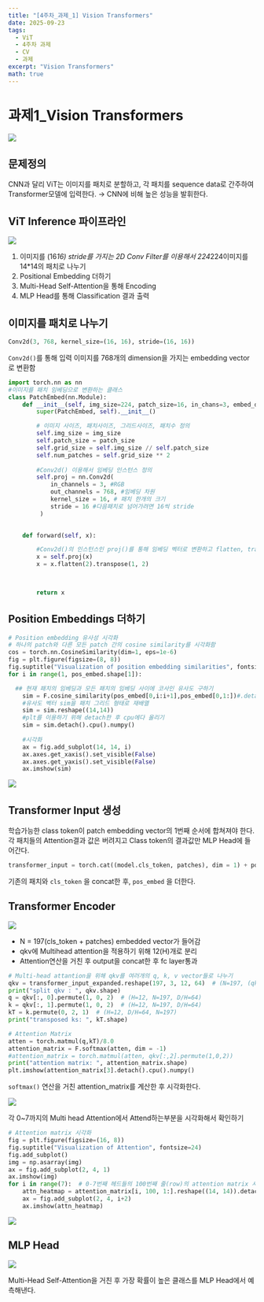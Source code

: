 ```yaml
---
title: "[4주차_과제_1] Vision Transformers"
date: 2025-09-23
tags:
  - ViT
  - 4주차 과제
  - CV
  - 과제
excerpt: "Vision Transformers"
math: true
---
```

# 과제1_Vision Transformers

![](/assets/images/2025-09-23-11-45-07.png)
## 문제정의

CNN과 달리 ViT는 이미지를 패치로 분할하고, 각 패치를 sequence data로 간주하여 Transformer모델에 입력한다. → CNN에 비해 높은 성능을 발휘한다.

## ViT Inference 파이프라인

![](/assets/images/![128160932-6c92920e-b996-4208-9f71-c5caeb4d7285.png](128160932-6c92920e-b996-4208-9f71-c5caeb4d7285.png).png)

1. 이미지를 (16*16) stride를 가지는 2D Conv Filter를 이용해서 224*224이미지를 14*14의 패치로 나누기
2. Positional Embedding 더하기
3. Multi-Head Self-Attention을 통해 Encoding
4. MLP Head를 통해 Classification 결과 출력

## 이미지를 패치로 나누기

```python
Conv2d(3, 768, kernel_size=(16, 16), stride=(16, 16))
```

`Conv2d()`를 통해 입력 이미지를 768개의 dimension을 가지는 embedding vector로 변환함

```python
import torch.nn as nn
#이미지를 패치 임베딩으로 변환하는 클래스
class PatchEmbed(nn.Module):
    def __init__(self, img_size=224, patch_size=16, in_chans=3, embed_dim=768):
        super(PatchEmbed, self).__init__()

        # 이미지 사이즈, 패치사이즈, 그리드사이즈, 패치수 정의
        self.img_size = img_size
        self.patch_size = patch_size
        self.grid_size = self.img_size // self.patch_size
        self.num_patches = self.grid_size ** 2
        
        #Conv2d() 이용해서 임베딩 인스턴스 정의
        self.proj = nn.Conv2d( 
            in_channels = 3, #RGB
            out_channels = 768, #임베딩 차원
            kernel_size = 16, # 패치 한개의 크기
            stride = 16 #다음패치로 넘어가려면 16씩 stride
         )
       

    def forward(self, x):

        #Conv2d()의 인스턴스인 proj()를 통해 임베딩 벡터로 변환하고 flatten, transpose하기
        x = self.proj(x)
        x = x.flatten(2).transpose(1, 2)

        

        return x
```

## Position Embeddings 더하기

```python
# Position embedding 유사성 시각화
# 하나의 patch와 다른 모든 patch 간의 cosine similarity를 시각화함
cos = torch.nn.CosineSimilarity(dim=1, eps=1e-6)
fig = plt.figure(figsize=(8, 8))
fig.suptitle("Visualization of position embedding similarities", fontsize=24)
for i in range(1, pos_embed.shape[1]):

  ## 현재 패치의 임베딩과 모든 패치의 임베딩 사이에 코사인 유사도 구하기
    sim = F.cosine_similarity(pos_embed[0,i:i+1],pos_embed[0,1:])#.detach().cpu().numpy()
    #유사도 벡터 sim을 패치 그리드 형태로 재배열
    sim = sim.reshape((14,14))
    #plt를 이용하기 위해 detach한 후 cpu에다 올리기
    sim = sim.detach().cpu().numpy()
    
    #시각화
    ax = fig.add_subplot(14, 14, i)
    ax.axes.get_xaxis().set_visible(False)
    ax.axes.get_yaxis().set_visible(False)
    ax.imshow(sim)
```

![](/assets/images/2025-09-23-11-45-37.png)

## Transformer Input 생성

학습가능한 class token이 patch embedding vector의 1번째 순서에 합쳐져야 한다. 각 패치들의 Attention결과 값은 버려지고 Class token의 결과값만 MLP Head에 들어간다.

```python
transformer_input = torch.cat((model.cls_token, patches), dim = 1) + pos_embed
```

기존의 패치와 `cls_token` 을 concat한 후, `pos_embed` 을 더한다.

## Transformer Encoder

![](/assets/images/2025-09-23-11-45-46.png)

- N = 197(cls_token + patches) embedded vector가 들어감
- qkv에 Multihead attention을 적용하기 위해 12(H)개로 분리
- Attention연산을 거친 후 output을 concat한 후 fc layer통과

```python
# Multi-head attantion을 위해 qkv를 여러개의 q, k, v vector들로 나누기
qkv = transformer_input_expanded.reshape(197, 3, 12, 64)  # (N=197, (qkv), H=12, D/H=64)
print("split qkv : ", qkv.shape)
q = qkv[:, 0].permute(1, 0, 2)  # (H=12, N=197, D/H=64)
k = qkv[:, 1].permute(1, 0, 2)  # (H=12, N=197, D/H=64)
kT = k.permute(0, 2, 1)  # (H=12, D/H=64, N=197)
print("transposed ks: ", kT.shape)
```

```python
# Attention Matrix
atten = torch.matmul(q,kT)/8.0
attention_matrix = F.softmax(atten, dim = -1)
#attention_matrix = torch.matmul(atten, qkv[:,2].permute(1,0,2))
print("attention matrix: ", attention_matrix.shape)
plt.imshow(attention_matrix[3].detach().cpu().numpy()
```

`softmax()` 연산을 거친 attention_matrix를 계산한 후 시각화한다.

![](/assets/images/2025-09-23-11-45-56.png)

각 0~7까지의 Multi head Attention에서 Attend하는부분을 시각화해서 확인하기

```python
# Attention matrix 시각화
fig = plt.figure(figsize=(16, 8))
fig.suptitle("Visualization of Attention", fontsize=24)
fig.add_subplot()
img = np.asarray(img)
ax = fig.add_subplot(2, 4, 1)
ax.imshow(img)
for i in range(7):  # 0-7번째 헤드들의 100번째 줄(row)의 attention matrix 시각화
    attn_heatmap = attention_matrix[i, 100, 1:].reshape((14, 14)).detach().cpu().numpy()
    ax = fig.add_subplot(2, 4, i+2)
    ax.imshow(attn_heatmap)
```

![](/assets/images/2025-09-23-11-46-05.png)

## MLP Head

![](/assets/images/2025-09-23-11-46-12.png)

Multi-Head Self-Attention을 거친 후 가장 확률이 높은 클래스를 MLP Head에서 예측해낸다.